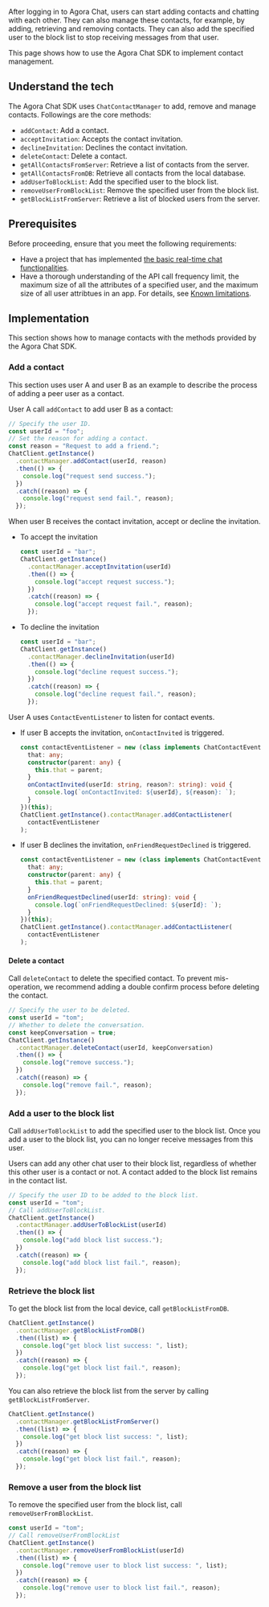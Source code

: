 After logging in to Agora Chat, users can start adding contacts and chatting with each other. They can also manage these contacts, for example, by adding, retrieving and removing contacts. They can also add the specified user to the block list to stop receiving messages from that user.

This page shows how to use the Agora Chat SDK to implement contact management.

## Understand the tech

The Agora Chat SDK uses `ChatContactManager` to add, remove and manage contacts. Followings are the core methods:

- `addContact`: Add a contact.
- `acceptInvitation`: Accepts the contact invitation.
- `declineInvitation`: Declines the contact invitation.
- `deleteContact`: Delete a contact.
- `getAllContactsFromServer`: Retrieve a list of contacts from the server.
- `getAllContactsFromDB`: Retrieve all contacts from the local database.
- `addUserToBlockList`: Add the specified user to the block list.
- `removeUserFromBlockList`: Remove the specified user from the block list.
- `getBlockListFromServer`: Retrieve a list of blocked users from the server.

## Prerequisites

Before proceeding, ensure that you meet the following requirements:

- Have a project that has implemented [the basic real-time chat functionalities](./agora_chat_get_started_rn?platform=React%20Native).
- Have a thorough understanding of the API call frequency limit, the maximum size of all the attributes of a specified user, and the maximum size of all user attribtues in an app. For details, see [Known limitations](./agora_chat_limitation?platform=React%20Native).

## Implementation

This section shows how to manage contacts with the methods provided by the Agora Chat SDK.

### Add a contact

This section uses user A and user B as an example to describe the process of adding a peer user as a contact.

User A call `addContact` to add user B as a contact:

```typescript
// Specify the user ID.
const userId = "foo";
// Set the reason for adding a contact.
const reason = "Request to add a friend.";
ChatClient.getInstance()
  .contactManager.addContact(userId, reason)
  .then(() => {
    console.log("request send success.");
  })
  .catch((reason) => {
    console.log("request send fail.", reason);
  });
```

When user B receives the contact invitation, accept or decline the invitation.

- To accept the invitation

  ```typescript
  const userId = "bar";
  ChatClient.getInstance()
    .contactManager.acceptInvitation(userId)
    .then(() => {
      console.log("accept request success.");
    })
    .catch((reason) => {
      console.log("accept request fail.", reason);
    });
  ```

- To decline the invitation

  ```typescript
  const userId = "bar";
  ChatClient.getInstance()
    .contactManager.declineInvitation(userId)
    .then(() => {
      console.log("decline request success.");
    })
    .catch((reason) => {
      console.log("decline request fail.", reason);
    });
  ```

User A uses `ContactEventListener` to listen for contact events. 

- If user B accepts the invitation, `onContactInvited` is triggered.

  ```typescript
  const contactEventListener = new (class implements ChatContactEventListener {
    that: any;
    constructor(parent: any) {
      this.that = parent;
    }
    onContactInvited(userId: string, reason?: string): void {
      console.log(`onContactInvited: ${userId}, ${reason}: `);
    }
  })(this);
  ChatClient.getInstance().contactManager.addContactListener(
    contactEventListener
  );
  ```

- If user B declines the invitation, `onFriendRequestDeclined` is triggered.

  ```typescript
  const contactEventListener = new (class implements ChatContactEventListener {
    that: any;
    constructor(parent: any) {
      this.that = parent;
    }
    onFriendRequestDeclined(userId: string): void {
      console.log(`onFriendRequestDeclined: ${userId}: `);
    }
  })(this);
  ChatClient.getInstance().contactManager.addContactListener(
    contactEventListener
  );
  ```

#### Delete a contact

Call `deleteContact` to delete the specified contact. To prevent mis-operation, we recommend adding a double confirm process before deleting the contact.

```typescript
// Specify the user to be deleted.
const userId = "tom";
// Whether to delete the conversation.
const keepConversation = true;
ChatClient.getInstance()
  .contactManager.deleteContact(userId, keepConversation)
  .then(() => {
    console.log("remove success.");
  })
  .catch((reason) => {
    console.log("remove fail.", reason);
  });
```

### Add a user to the block list

Call `addUserToBlockList` to add the specified user to the block list. Once you add a user to the block list, you can no longer receive messages from this user.

<div class="note alert">Users can add any other chat user to their block list, regardless of whether this other user is a contact or not. A contact added to the block list remains in the contact list.</div>

```typescript
// Specify the user ID to be added to the block list.
const userId = "tom";
// Call addUserToBlockList.
ChatClient.getInstance()
  .contactManager.addUserToBlockList(userId)
  .then(() => {
    console.log("add block list success.");
  })
  .catch((reason) => {
    console.log("add block list fail.", reason);
  });
```

### Retrieve the block list

To get the block list from the local device, call `getBlockListFromDB`.

```typescript
ChatClient.getInstance()
  .contactManager.getBlockListFromDB()
  .then((list) => {
    console.log("get block list success: ", list);
  })
  .catch((reason) => {
    console.log("get block list fail.", reason);
  });
```

You can also retrieve the block list from the server by calling `getBlockListFromServer`.

```typescript
ChatClient.getInstance()
  .contactManager.getBlockListFromServer()
  .then((list) => {
    console.log("get block list success: ", list);
  })
  .catch((reason) => {
    console.log("get block list fail.", reason);
  });
```

### Remove a user from the block list

To remove the specified user from the block list, call `removeUserFromBlockList`. 

```typescript
const userId = "tom";
// Call removeUserFromBlockList
ChatClient.getInstance()
  .contactManager.removeUserFromBlockList(userId)
  .then((list) => {
    console.log("remove user to block list success: ", list);
  })
  .catch((reason) => {
    console.log("remove user to block list fail.", reason);
  });
```